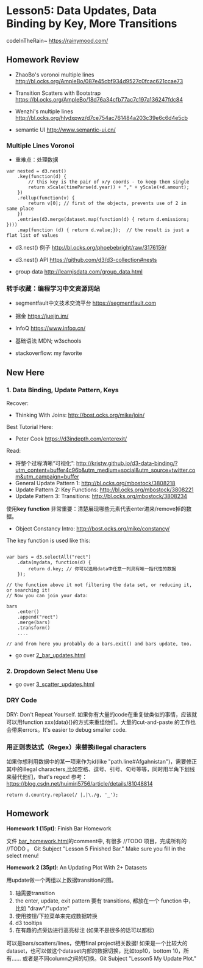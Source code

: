 # Lesson5: Data Updates, Data Binding by Key, More Transitions

codeInTheRain~ https://rainymood.com/

## Homework Review

* ZhaoBo's voronoi multiple lines http://bl.ocks.org/AmpleBo/087e45cbf934d9527c0fcac621ccae73

* Transition Scatters with Bootstrap https://bl.ocks.org/AmpleBo/18d76a34cfb77ac7c197a136247fdc84

* Wenzhi's multiple lines http://bl.ocks.org/hlydxpwz/d7ce754ac761484a203c39e6c6d4e5cb 

* semantic UI http://www.semantic-ui.cn/


### Multiple Lines Voronoi

* 重难点：处理数据

```
var nested = d3.nest()
    .key(function(d) { 
        // this key is the pair of x/y coords - to keep them single
        return xScale(timeParse(d.year)) + "," + yScale(+d.amount);
    })
    .rollup(function(v) {
        return v[0]; // first of the objects, prevents use of 2 in same place
    })
    .entries(d3.merge(dataset.map(function(d) { return d.emissions; })))
    .map(function (d) { return d.value;});  // the result is just a flat list of values
```

* d3.nest() 例子 http://bl.ocks.org/phoebebright/raw/3176159/

* d3.nest() API https://github.com/d3/d3-collection#nests

* group data http://learnjsdata.com/group_data.html


### 转手收藏：编程学习中文资源网站

* segmentfault中文技术交流平台 https://segmentfault.com

* 掘金 https://juejin.im/

* InfoQ https://www.infoq.cn/

* 基础语法 MDN; w3schools

* stackoverflow: my favorite



## New Here

### 1. Data Binding, Update Pattern, Keys

Recover:

* Thinking With Joins: http://bost.ocks.org/mike/join/

Best Tutorial Here:

* Peter Cook https://d3indepth.com/enterexit/

Read:

* 将整个过程清晰“可视化”: http://kristw.github.io/d3-data-binding/?utm_content=buffer4c96b&utm_medium=social&utm_source=twitter.com&utm_campaign=buffer
* General Update Pattern 1: http://bl.ocks.org/mbostock/3808218
* Update Pattern 2: Key Functions: http://bl.ocks.org/mbostock/3808221
* Update Pattern 3: Transitions: http://bl.ocks.org/mbostock/3808234


使用**key function** 非常重要：清楚展现哪些元素代表enter进来/remove掉的数据。

* Object Constancy Intro: http://bost.ocks.org/mike/constancy/  

The key function is used like this:

````

var bars = d3.selectAll("rect")
    .data(mydata, function(d) {
        return d.key; // 你可以选用data中任意一列具有唯一指代性的数据
    });

// the function above it not filtering the data set, or reducing it, or searching it!
// Now you can join your data:

bars
    .enter()
    .append("rect")
    .merge(bars)
    .transform()
    ....

// and from here you probably do a bars.exit() and bars update, too.

````

* go over [2_bar_updates.html](2_bar_updates.html)

### 2. Dropdown Select Menu Use

* go over [3_scatter_updates.html](2_bar_updates.html)



### DRY Code

DRY: Don't Repeat Yourself. 如果你有大量的code在重复做类似的事情，应该就可以用function xxx(data){}的方式来重组他们。大量的cut-and-paste 的工作也会带来errors。It's easier to debug smaller code.

### 用正则表达式（Regex）来替换illegal characters

如果你想利用数据中的某一项来作为id(like "path.line#Afgahnistan")，需要修正其中的illegal characters,比如空格、逗号、引号、句号等等，同时用半角下划线来替代他们，that's regex!
参考：https://blog.csdn.net/huimiri5756/article/details/81048814

````
return d.country.replace(/ |,|\./g, '_'); 
````



## Homework


**Homework 1 (15pt)**: Finish Bar Homework

文件 [bar_homework.html](bar_homework.html)的comment中, 有很多 //TODO 项目，完成所有的 //TODO 。 Git Subject "Lesson 5 Finished Bar."  Make sure you fill in the select menu!

**Homework 2 (35pt)**: An Updating Plot With 2+ Datasets

用update做一个两组以上数据transition的图。

1. 轴需要transition
2. the enter, update, exit pattern 要有 transitions, 都放在一个 function 中，比如 "draw"/"update"
3. 使用按钮/下拉菜单来完成数据转换
4. d3 tooltips
5. 在有趣的点旁边进行高亮标注 (如果不是很多的话可以都标)

可以是bars/scatters/lines，使用final project相关数据!  如果是一个比较大的dataset，也可以做这个dataset内部的数据切换，比如top10，bottom 10，所有…… 或者是不同column之间的切换。Git Subject "Lesson5 My Update Plot."

